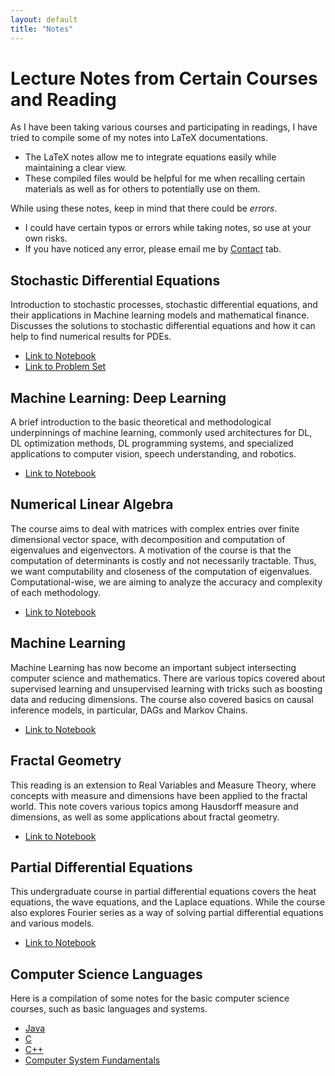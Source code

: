 ```yaml
---
layout: default
title: "Notes"
---
```


# Lecture Notes from Certain Courses and Reading

As I have been taking various courses and participating in readings, I have tried to compile some of my notes into LaTeX documentations.
- The LaTeX notes allow me to integrate equations easily while maintaining a clear view.
- These compiled files would be helpful for me when recalling certain materials as well as for others to potentially use on them.

While using these notes, keep in mind that there could be *errors*.
- I could have certain typos or errors while taking notes, so use at your own risks.
- If you have noticed any error, please email me by [Contact](/contact.html) tab.

## Stochastic Differential Equations
Introduction to stochastic processes, stochastic differential equations, and their applications in Machine learning models and mathematical finance. Discusses the solutions to stochastic differential equations and how it can help to find numerical results for PDEs.
- [Link to Notebook](/files/sdes-notes.pdf)
- [Link to Problem Set](/files/sdes-hw.pdf)

## Machine Learning: Deep Learning
A brief introduction to the basic theoretical and methodological underpinnings of machine learning, commonly used architectures for DL, DL optimization methods, DL programming systems, and specialized applications to computer vision, speech understanding, and robotics.
- [Link to Notebook](/files/mldl-notes.pdf)

## Numerical Linear Algebra
The course aims to deal with matrices with complex entries over finite dimensional vector space, with decomposition and computation of eigenvalues and eigenvectors. A motivation of the course is that the computation of determinants is costly and not necessarily tractable. Thus, we want computability and closeness of the computation of eigenvalues. Computational-wise, we are aiming to analyze the accuracy and complexity of each methodology.
- [Link to Notebook](/files/numerical_linear_algebra.pdf)


## Machine Learning
Machine Learning has now become an important subject intersecting computer science and mathematics. There are various topics covered about supervised learning and unsupervised learning with tricks such as boosting data and reducing dimensions. The course also covered basics on causal inference models, in particular, DAGs and Markov Chains.
- [Link to Notebook](/files/machine_learning.pdf)

## Fractal Geometry
This reading is an extension to Real Variables and Measure Theory, where concepts with measure and dimensions have been applied to the fractal world. This note covers various topics among Hausdorff measure and dimensions, as well as some applications about fractal geometry.
- [Link to Notebook](/files/fractal_geometry.pdf)

## Partial Differential Equations
This undergraduate course in partial differential equations covers the heat equations, the wave equations, and the Laplace equations. While the course also explores Fourier series as a way of solving partial differential equations and various models.
- [Link to Notebook](/files/partial_differential_equations.pdf)

## Computer Science Languages
Here is a compilation of some notes for the basic computer science courses, such as basic languages and systems.
- [Java](/files/Java.html)
- [C](/files/C.html)
- [C++](/files/CPP.html)
- [Computer System Fundamentals](/files/CSF/CSF.html)